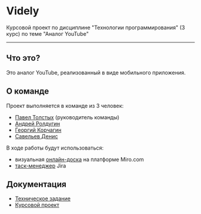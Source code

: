 # Videly

Курсовой проект по дисциплине "Технологии программирования" (3 курс) по теме "Аналог YouTube"

---

## Что это?

Это аналог YouTube, реализованный в виде мобильного приложения.

## О команде

Проект выполняется в команде из 3 человек:

- [Павел Толстых](https://vk.com/p.tolstykh) (руководитель команды)
- [Андрей Ролдугин](https://t.me/deviandrew)
- [Георгий Корчагин](https://vk.com/korchagin98)
- [Савельев Денис](https://vk.com/id.dasdassand)

В ходе работы будут использоваться:

- визуальная [онлайн-доска](https://miro.com/app/board/uXjVOJ88PqA=/?invite_link_id=662911365270) на платформе Miro.com
- [таск-менеджер](https://csftube.atlassian.net/jira/software/projects/CSFTUB/boards/1/roadmap?shared=&atlOrigin=eyJpIjoiMTFhZTk1MDFmNmYzNGRkM2I3MGU1ZmFjZWJjY2IyOWEiLCJwIjoiaiJ9) Jira

## Документация
- [Техническое задание](https://github.com/andrew-roldugin/Videly/blob/main/DOC/%D0%A2%D0%97.pdf)
- [Курсовой проект](https://github.com/andrew-roldugin/Videly/blob/main/DOC/%D0%9A%D1%83%D1%80%D1%81%D0%BE%D0%B2%D0%BE%D0%B9%20%D0%BF%D1%80%D0%BE%D0%B5%D0%BA%D1%82%20%D0%BF%D0%BE%20%D0%A2%D0%9F.pdf)
